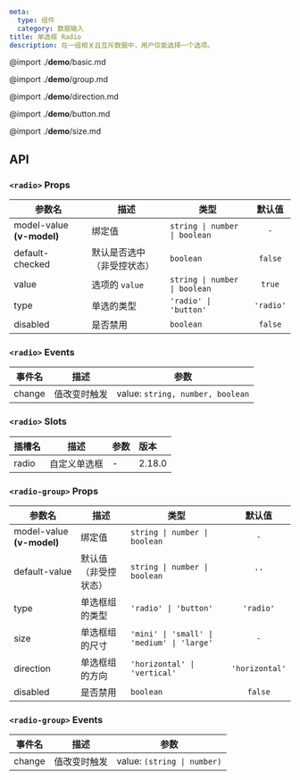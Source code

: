 ```yaml
meta:
  type: 组件
  category: 数据输入
title: 单选框 Radio
description: 在一组相关且互斥数据中，用户仅能选择一个选项。
```

@import ./__demo__/basic.md

@import ./__demo__/group.md

@import ./__demo__/direction.md

@import ./__demo__/button.md

@import ./__demo__/size.md

## API


### `<radio>` Props

|参数名|描述|类型|默认值|
|---|---|---|:---:|
|model-value **(v-model)**|绑定值|`string \| number \| boolean`|`-`|
|default-checked|默认是否选中（非受控状态）|`boolean`|`false`|
|value|选项的 `value`|`string \| number \| boolean`|`true`|
|type|单选的类型|`'radio' \| 'button'`|`'radio'`|
|disabled|是否禁用|`boolean`|`false`|
### `<radio>` Events

|事件名|描述|参数|
|---|---|---|
|change|值改变时触发|value: `string, number, boolean`|
### `<radio>` Slots

|插槽名|描述|参数|版本|
|---|:---:|---|:---|
|radio|自定义单选框|-|2.18.0|




### `<radio-group>` Props

|参数名|描述|类型|默认值|
|---|---|---|:---:|
|model-value **(v-model)**|绑定值|`string \| number \| boolean`|`-`|
|default-value|默认值（非受控状态）|`string \| number \| boolean`|`''`|
|type|单选框组的类型|`'radio' \| 'button'`|`'radio'`|
|size|单选框组的尺寸|`'mini' \| 'small' \| 'medium' \| 'large'`|`-`|
|direction|单选框组的方向|`'horizontal' \| 'vertical'`|`'horizontal'`|
|disabled|是否禁用|`boolean`|`false`|
### `<radio-group>` Events

|事件名|描述|参数|
|---|---|---|
|change|值改变时触发|value: `(string \| number)`|


